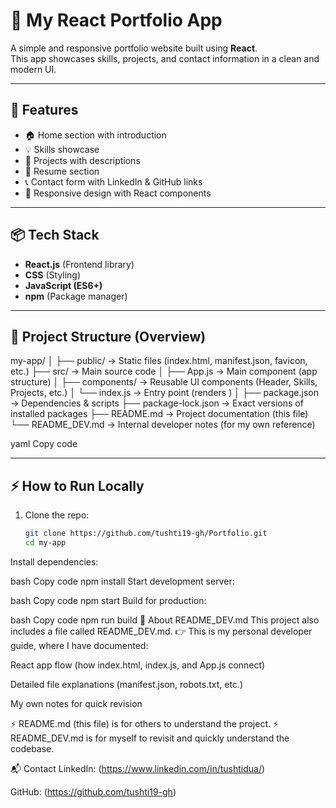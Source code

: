 # 🚀 My React Portfolio App

A simple and responsive portfolio website built using **React**.  
This app showcases skills, projects, and contact information in a clean and modern UI.

---

## 🌟 Features

- 🏠 Home section with introduction  
- 💡 Skills showcase  
- 📂 Projects with descriptions  
- 📄 Resume section  
- 📞 Contact form with LinkedIn & GitHub links  
- 🎨 Responsive design with React components  

---

## 📦 Tech Stack

- **React.js** (Frontend library)  
- **CSS** (Styling)  
- **JavaScript (ES6+)**  
- **npm** (Package manager)  

---

## 📂 Project Structure (Overview)

my-app/
│
├── public/ → Static files (index.html, manifest.json, favicon, etc.)
├── src/ → Main source code
│ ├── App.js → Main component (app structure)
│ ├── components/ → Reusable UI components (Header, Skills, Projects, etc.)
│ └── index.js → Entry point (renders <App />)
│
├── package.json → Dependencies & scripts
├── package-lock.json → Exact versions of installed packages
├── README.md → Project documentation (this file)
└── README_DEV.md → Internal developer notes (for my own reference)

yaml
Copy code

---

## ⚡ How to Run Locally

1. Clone the repo:  
   ```bash
   git clone https://github.com/tushti19-gh/Portfolio.git
   cd my-app
Install dependencies:

bash
Copy code
npm install
Start development server:

bash
Copy code
npm start
Build for production:

bash
Copy code
npm run build
📖 About README_DEV.md
This project also includes a file called README_DEV.md.
👉 This is my personal developer guide, where I have documented:

React app flow (how index.html, index.js, and App.js connect)

Detailed file explanations (manifest.json, robots.txt, etc.)

My own notes for quick revision

⚡ README.md (this file) is for others to understand the project.
⚡ README_DEV.md is for myself to revisit and quickly understand the codebase.

📬 Contact
LinkedIn: (https://www.linkedin.com/in/tushtidua/)

GitHub: (https://github.com/tushti19-gh)

